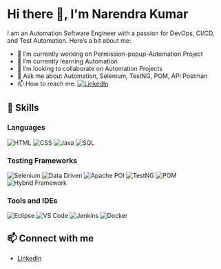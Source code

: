 # Hi there 👋, I'm Narendra Kumar

I am an Automation Software Engineer with a passion for DevOps, CI/CD, and Test Automation. Here’s a bit about me:

- 🔭 I’m currently working on Permission-popup-Automation Project
- 🌱 I’m currently learning Automation
- 👯 I’m looking to collaborate on Automation Projects
- 💬 Ask me about Automation, Selenium, TestNG, POM, API Postman
- 📫 How to reach me:  [![LinkedIn](https://img.shields.io/badge/LinkedIn-0077B5?style=for-the-badge&logo=linkedin&logoColor=white)](https://www.linkedin.com/in/narendrakumar2001/)

## 🚀 Skills

### Languages
![HTML](https://img.shields.io/badge/HTML-239120?style=for-the-badge&logo=html5&logoColor=white)
![CSS](https://img.shields.io/badge/CSS-1572B6?style=for-the-badge&logo=css3&logoColor=white)
![Java](https://img.shields.io/badge/Java-ED8B00?style=for-the-badge&logo=java&logoColor=white)
![SQL](https://img.shields.io/badge/SQL-4479A1?style=for-the-badge&logo=postgresql&logoColor=white)


### Testing Frameworks
![Selenium](https://img.shields.io/badge/Selenium-43B02A?style=for-the-badge&logo=selenium&logoColor=white)
![Data Driven](https://img.shields.io/badge/Data%20Driven%20Frameworks-FFA500?style=for-the-badge&logo=data&logoColor=white)
![Apache POI](https://img.shields.io/badge/Apache%20POI-0096FF?style=for-the-badge&logo=apache&logoColor=white)
![TestNG](https://img.shields.io/badge/TestNG-FF6F00?style=for-the-badge&logo=testng&logoColor=white)
![POM](https://img.shields.io/badge/POM-000000?style=for-the-badge&logo=apache-maven&logoColor=white)
![Hybrid Framework](https://img.shields.io/badge/Hybrid%20Framework-8A2BE2?style=for-the-badge&logo=framework&logoColor=white)

### Tools and IDEs
![Eclipse](https://img.shields.io/badge/Eclipse-2C2255?style=for-the-badge&logo=eclipse&logoColor=white)
![VS Code](https://img.shields.io/badge/VS%20Code-007ACC?style=for-the-badge&logo=visual-studio-code&logoColor=white)
![Jenkins](https://img.shields.io/badge/Jenkins-D24939?style=for-the-badge&logo=jenkins&logoColor=white)
![Docker](https://img.shields.io/badge/Docker-2496ED?style=for-the-badge&logo=docker&logoColor=white)

## 📫 Connect with me

- [LinkedIn](https://www.linkedin.com/in/narendrakumar2001/)
  
